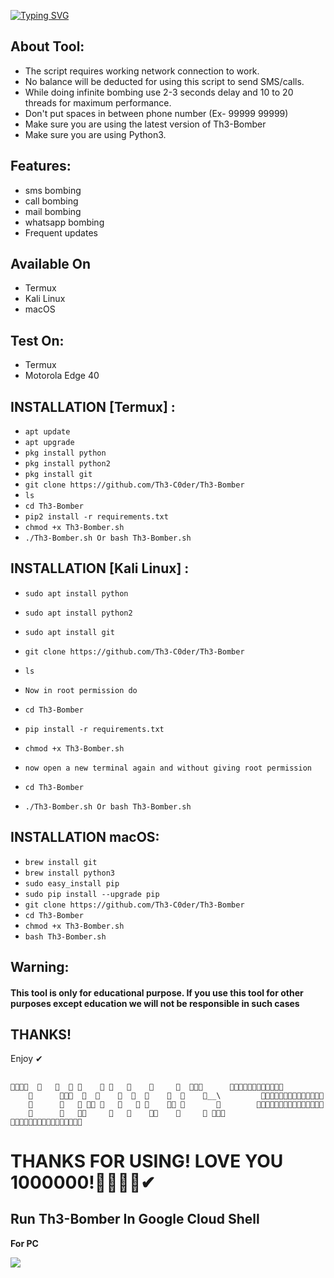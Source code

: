 [![Typing SVG](https://readme-typing-svg.demolab.com?font=Rubik+Glitch&pause=1000&color=00FF00&random=false&width=435&lines=Th3-Bomber+By+%5BTh3-C0der%5D)](https://th3-c0der.github.io)

## About Tool:

- The script requires working network connection to work.
- No balance will be deducted for using this script to send SMS/calls.
- While doing infinite bombing use 2-3 seconds delay and 10 to 20 threads for maximum performance.
- Don't put spaces in between phone number (Ex- 99999 99999)
- Make sure you are using the latest version of Th3-Bomber
- Make sure you are using Python3.

## Features:

- sms bombing
- call bombing
- mail bombing
- whatsapp bombing
- Frequent updates

## Available On
- Termux
- Kali Linux
- macOS


## Test On:
- Termux
- Motorola Edge 40

## INSTALLATION [Termux] :

* `apt update`
* `apt upgrade`
* `pkg install python`
* `pkg install python2`
* `pkg install git`
* `git clone https://github.com/Th3-C0der/Th3-Bomber`
* `ls`
* `cd Th3-Bomber`
* `pip2 install -r requirements.txt`
* `chmod +x Th3-Bomber.sh`
* `./Th3-Bomber.sh Or bash Th3-Bomber.sh`

## INSTALLATION [Kali Linux] :

* `sudo apt install python`
* `sudo apt install python2`
* `sudo apt install git`
* `git clone https://github.com/Th3-C0der/Th3-Bomber`
* `ls`
* `Now in root permission do`
* `cd Th3-Bomber`
* `pip install -r requirements.txt`
* `chmod +x Th3-Bomber.sh`

* `now open a new terminal again and without giving root permission` 
* `cd Th3-Bomber`
* `./Th3-Bomber.sh Or bash Th3-Bomber.sh`

## INSTALLATION macOS:

* `brew install git`
* `brew install python3`
* `sudo easy_install pip`
* `sudo pip install --upgrade pip`
* `git clone https://github.com/Th3-C0der/Th3-Bomber`
* `cd Th3-Bomber`
* `chmod +x Th3-Bomber.sh`
* `bash Th3-Bomber.sh`

## Warning:
#### This tool is only for educational purpose. If you use this tool for other purposes except education we will not be responsible in such cases

 ## THANKS!  
   Enjoy ✔
 ## 
    🔴🔴🔴🔴  🔴   🔴  🔴 🔴    🔴 🔴   🔴    🔴     🔴  🔴🔴🔴      🔴🔴🔴🔴🔴🔴🔴🔴🔴🔴🔴🔴
        🔴      🔴🔴🔴  🔴  🔴    🔴  🔴  🔴    🔴  🔴    🔴__\         🔴🔴🔴🔴🔴🔴🔴🔴🔴🔴🔴🔴🔴🔴
        🔴      🔴   🔴 🔴🔴 🔴   🔴   🔴 🔴    🔴🔴 🔴       🔴        🔴🔴🔴🔴🔴🔴🔴🔴🔴🔴🔴🔴🔴🔴🔴
        🔴      🔴   🔴🔴     🔴   🔴    🔴🔴    🔴     🔴 🔴🔴🔴        🔴🔴🔴🔴🔴🔴🔴🔴🔴🔴🔴🔴🔴🔴🔴🔴


# THANKS FOR USING! LOVE YOU 1000000!🔴🔴🔴🔴✔

## Run Th3-Bomber In Google Cloud Shell
**For PC**
<p align="left">
  <a href="https://shell.cloud.google.com/cloudshell/open?cloudshell_git_repo=https://github.com/Th3-C0der/Th3-Bomber.git&tutorial=README.md" target="_blank"><img src="https://gstatic.com/cloudssh/images/open-btn.svg"></a>
</p>

